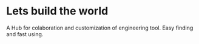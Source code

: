# Lets build the world

A Hub for colaboration and customization of engineering tool.
Easy finding and fast using.

